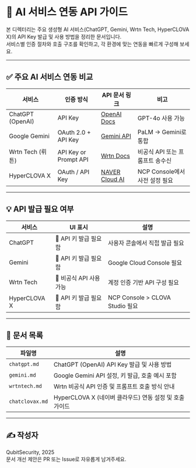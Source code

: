 # 🤖 AI 서비스 연동 API 가이드

본 디렉터리는 주요 생성형 AI 서비스(ChatGPT, Gemini, Wrtn Tech, HyperCLOVA X)의 API Key 발급 및 사용 방법을 정리한 문서입니다.  
서비스별 인증 절차와 호출 구조를 확인하고, 각 환경에 맞는 연동을 빠르게 구성해 보세요.

---

## ✅ 주요 AI 서비스 연동 비교

| 서비스              | 인증 방식                       | API 문서 링크                                                           | 비고                              |
| ------------------ | --------------------------- | --------------------------------------------------------------------- | --------------------------------- |
| ChatGPT (OpenAI)   | API Key                     | [OpenAI Docs](https://platform.openai.com/docs)                       | GPT-4o 사용 가능                  |
| Google Gemini      | OAuth 2.0 + API Key         | [Gemini API](https://ai.google.dev/)                                  | PaLM → Gemini로 통합              |
| Wrtn Tech (뤼튼)    | API Key or Prompt API       | [Wrtn Docs](https://wrtn.io)                                          | 비공식 API 또는 프롬프트 송수신   |
| HyperCLOVA X       | OAuth / API Key             | [NAVER Cloud AI](https://guide.ncloud-docs.com/)                      | NCP Console에서 사전 설정 필요    |

---

## 💡 API 발급 필요 여부

| 서비스           | UI 표시               | 설명                             |
|------------------|------------------------|----------------------------------|
| ChatGPT          | 🔲 API 키 발급 필요함     | 사용자 콘솔에서 직접 발급 필요       |
| Gemini           | 🔲 API 키 발급 필요함     | Google Cloud Console 필요        |
| Wrtn Tech        | 🔲 비공식 API 사용 가능    | 계정 인증 기반 API 구성 필요        |
| HyperCLOVA X     | 🔲 API 키 발급 필요함     | NCP Console > CLOVA Studio 필요  |

---

## 📁 문서 목록

| 파일명           | 설명                                                 |
|------------------|------------------------------------------------------|
| `chatgpt.md`     | ChatGPT (OpenAI) API Key 발급 및 사용 방법           |
| `gemini.md`      | Google Gemini API 설정, 키 발급, 호출 예시 포함      |
| `wrtntech.md`    | Wrtn 비공식 API 인증 및 프롬프트 호출 방식 안내       |
| `chatclovax.md`  | HyperCLOVA X (네이버 클라우드) 연동 설정 및 호출 가이드 |

---

## ✍️ 작성자

QubitSecurity, 2025  
문서 개선 제안은 PR 또는 Issue로 자유롭게 남겨주세요.
